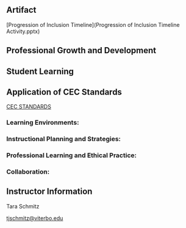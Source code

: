 ## Artifact
[Progression of Inclusion Timeline](Progression of Inclusion Timeline Activity.pptx) 

## Professional Growth and Development

## Student Learning

## Application of CEC Standards
[CEC STANDARDS](standards.md)

### Learning Environments:

### Instructional Planning and Strategies:

### Professional Learning and Ethical Practice:

### Collaboration:

## Instructor Information

Tara Schmitz

[tjschmitz@viterbo.edu](tjschmitz@viterbo.edu)
